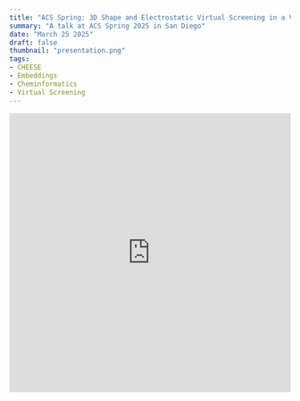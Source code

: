 ```yaml
---
title: "ACS Spring: 3D Shape and Electrostatic Virtual Screening in a Vector Space"
summary: "A talk at ACS Spring 2025 in San Diego"
date: "March 25 2025"
draft: false
thumbnail: "presentation.png"
tags:
- CHEESE
- Embeddings
- Cheminformatics
- Virtual Screening
---
```


<iframe src="https://docs.google.com/presentation/d/1XRf2bt2VD9U8i18BBYYWOObvAL16u1hzvzmxvs-MM6I/embed?start=false&loop=false&delayms=3000" frameborder="0" width="100%" height="500" allowfullscreen="true" mozallowfullscreen="true" webkitallowfullscreen="true"></iframe>